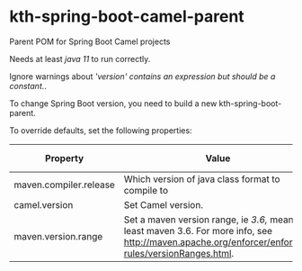 # kth-spring-boot-camel-parent
Parent POM for Spring Boot Camel projects

Needs at least *java 11* to run correctly.

Ignore warnings about *'version' contains an expression but should be a constant.*.

To change Spring Boot version, you need to build a new kth-spring-boot-parent.

To override defaults, set the following properties:

| Property               | Value                                            | Default value |
|------------------------|--------------------------------------------------|---------------|
| maven.compiler.release | Which version of java class format to compile to | 11            |
| camel.version          | Set Camel version.                               | 3.1.0          |
| maven.version.range    | Set a maven version range, ie *3.6,* means at least maven 3.6. For more info, see http://maven.apache.org/enforcer/enforcer-rules/versionRanges.html. | 3.6, |

